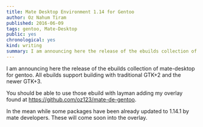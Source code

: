 ```yaml
---
title: Mate Desktop Environment 1.14 for Gentoo
author: Oz Nahum Tiram
published: 2016-06-09
tags: gentoo, Mate-Desktop
public: yes
chronological: yes
kind: writing
summary: I am announcing here the release of the ebuilds collection of mate-desktop for gentoo. All ebuilds support building with traditional GTK+2 and the newer GTK+3.
---
```


I am announcing here the release of the ebuilds collection of mate-desktop
for gentoo. All ebuilds support building with traditional GTK+2 and the 
newer GTK+3.

You should be able to use those ebuild with layman adding my overlay found
at https://github.com/oz123/mate-de-gentoo.

In the mean while some packages have been already updated to 1.14.1 by
mate developers. These will come soon into the overlay. 


